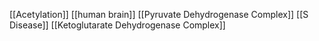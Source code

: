 [[Acetylation]]
[[human brain]]
[[Pyruvate Dehydrogenase Complex]]
[[S Disease]]
[[Ketoglutarate Dehydrogenase Complex]]
